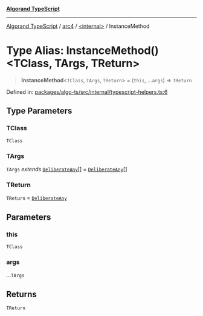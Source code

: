 [**Algorand TypeScript**](../../../README.md)

***

[Algorand TypeScript](../../../modules.md) / [arc4](../../README.md) / [\<internal\>](../README.md) / InstanceMethod

# Type Alias: InstanceMethod()\<TClass, TArgs, TReturn\>

> **InstanceMethod**\<`TClass`, `TArgs`, `TReturn`\> = (`this`, ...`args`) => `TReturn`

Defined in: [packages/algo-ts/src/internal/typescript-helpers.ts:6](https://github.com/algorandfoundation/puya-ts/blob/main/packages/algo-ts/src/internal/typescript-helpers.ts#L6)

## Type Parameters

### TClass

`TClass`

### TArgs

`TArgs` *extends* [`DeliberateAny`](../../../index/-internal-/type-aliases/DeliberateAny.md)[] = [`DeliberateAny`](../../../index/-internal-/type-aliases/DeliberateAny.md)[]

### TReturn

`TReturn` = [`DeliberateAny`](../../../index/-internal-/type-aliases/DeliberateAny.md)

## Parameters

### this

`TClass`

### args

...`TArgs`

## Returns

`TReturn`

